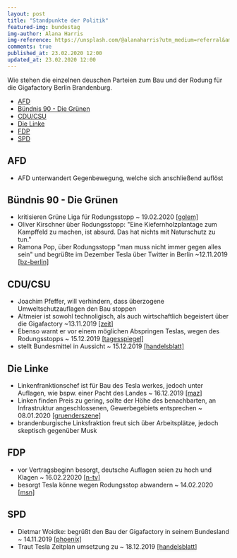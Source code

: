 ```yaml
---
layout: post
title: "Standpunkte der Politik"
featured-img: bundestag
img-author: Alana Harris
img-reference: https://unsplash.com/@alanaharris?utm_medium=referral&amp;utm_campaign=photographer-credit&amp;utm_content=creditBadge
comments: true
published_at: 23.02.2020 12:00
updated_at: 23.02.2020 12:00
---
```


Wie stehen die einzelnen deuschen Parteien zum Bau und der Rodung für die Gigafactory Berlin Brandenburg.

* [AFD](#AFD)
* [Bündnis 90 - Die Grünen](#Gruene) 
* [CDU/CSU](#CDU)
* [Die Linke](#Linke)
* [FDP](#FDP)
* [SPD](#SPD)

## <a name="AFD"></a>AFD

* AFD unterwandert Gegenbewegung, welche sich anschließend auflöst

## <a name="Gruene"></a>Bündnis 90 - Die Grünen

* kritisieren Grüne Liga für Rodungsstopp ~ 19.02.2020 [[golem]][1]
* Oliver Kirschner über Rodungsstopp: "Eine Kiefernholzplantage zum Kampffeld zu machen, ist absurd. Das hat nichts mit Naturschutz zu tun."
* Ramona Pop, über Rodungsstopp "man muss nicht immer gegen alles sein" und begrüßte im Dezember Tesla über Twitter in Berlin ~12.11.2019 [[bz-berlin]][2]

## <a name="CDU"></a>CDU/CSU

* Joachim Pfeffer, will verhindern, dass überzogene Umweltschutzauflagen den Bau stoppen
* Altmeier ist sowohl technoligisch, als auch wirtschaftlich begeistert über die Gigafactory ~13.11.2019 [[zeit]][12]
* Ebenso warnt er vor einem möglichen Abspringen Teslas, wegen des Rodungsstopps ~ 15.12.2019  [[tagesspiegel]][11]
* stellt Bundesmittel in Aussicht ~ 15.12.2019 [[handelsblatt]][4] 

## <a name="Linke"></a>Die Linke

* Linkenfranktionschef ist für Bau des Tesla werkes, jedoch unter Auflagen, wie bspw. einer Pacht des Landes ~ 16.12.2019 [[maz]][6]
* Linken finden Preis zu gering, sollte der Höhe des benachbarten, an Infrastruktur angeschlossenen, Gewerbegebiets entsprechen ~ 08.01.2020 [[gruenderszene]][7]
* brandenburgische Linksfraktion freut sich über Arbeitsplätze, jedoch skeptisch gegenüber Musk

## <a name="FDP"></a>FDP

* vor Vertragsbeginn besorgt, deutsche Auflagen seien zu hoch und Klagen ~ 16.02.22020 [[n-tv]][8]
* besorgt Tesla könne wegen Rodungsstop abwandern ~ 14.02.2020 [[msn]][13]

## <a name="SPD"></a>SPD

* Dietmar Woidke: begrüßt den Bau der Gigafactory in seinem Bundesland ~ 14.11.2019 [[phoenix]][9]
* Traut Tesla Zeitplan umsetzung zu ~ 18.12.2019 [[handelsblatt]][10]


[1]: https://www.golem.de/news/gigafactory-gruene-kritisieren-gruene-liga-wegen-baumfaellstopp-fuer-tesla-2002-146713.html
[2]: https://www.bz-berlin.de/berlin/umland/tesla-baut-auto-fabrik-vor-den-toren-berlins
[3]: https://www.handelsblatt.com/politik/deutschland/autoindustrie-altmaier-bietet-elon-musk-hilfe-fuer-gigafactory-in-brandenburg-an/25336650.html?ticket=ST-6283351-ffI6Jk3wDMEcNdYo4Fey-ap4
[4]: https://www.handelsblatt.com/politik/deutschland/autoindustrie-altmaier-bietet-elon-musk-hilfe-fuer-gigafactory-in-brandenburg-an/25336650.html?ticket=ST-6283351-ffI6Jk3wDMEcNdYo4Fey-ap4
[5]: https://www.maz-online.de/Brandenburg/Linke-Fraktion-sieht-noch-Risiken-fuer-Tesla-Fabrik-in-Brandenburg
[6]: https://www.maz-online.de/Brandenburg/Linke-Fraktion-sieht-noch-Risiken-fuer-Tesla-Fabrik-in-Brandenburg
[7]: https://www.gruenderszene.de/automotive-mobility/tesla-gigafactory-kaufpreis-stasi?interstitial
[8]: https://www.n-tv.de/wirtschaft/FDP-warnt-vor-Klagewelle-gegen-Tesla-Werk-article21580321.html
[9]: https://www.youtube.com/watch?v=gCFFbcrs8gE
[10]: https://www.handelsblatt.com/politik/deutschland/gigafactory-woidke-haelt-zeitplan-fuer-tesla-fabrik-fuer-ambitioniert-aber-machbar/25346388.html
[11]: https://www.tagesspiegel.de/wirtschaft/tesla-in-brandenburg-altmaier-warnt-vor-starker-verzoegerung-beim-bau-der-gigafactory/25554648.html
[12]: https://www.zeit.de/wirtschaft/unternehmen/2019-11/elektroauto-tesla-brandenburg-grossfabrik-peter-altmaier
[13]: https://www.msn.com/de-de/nachrichten/other/elektroautobauer-fdp-warnt-vor-%E2%80%9Eklagewelle%E2%80%9C-gegen-tesla-projekt-in-brandenburg/ar-BB102jHh